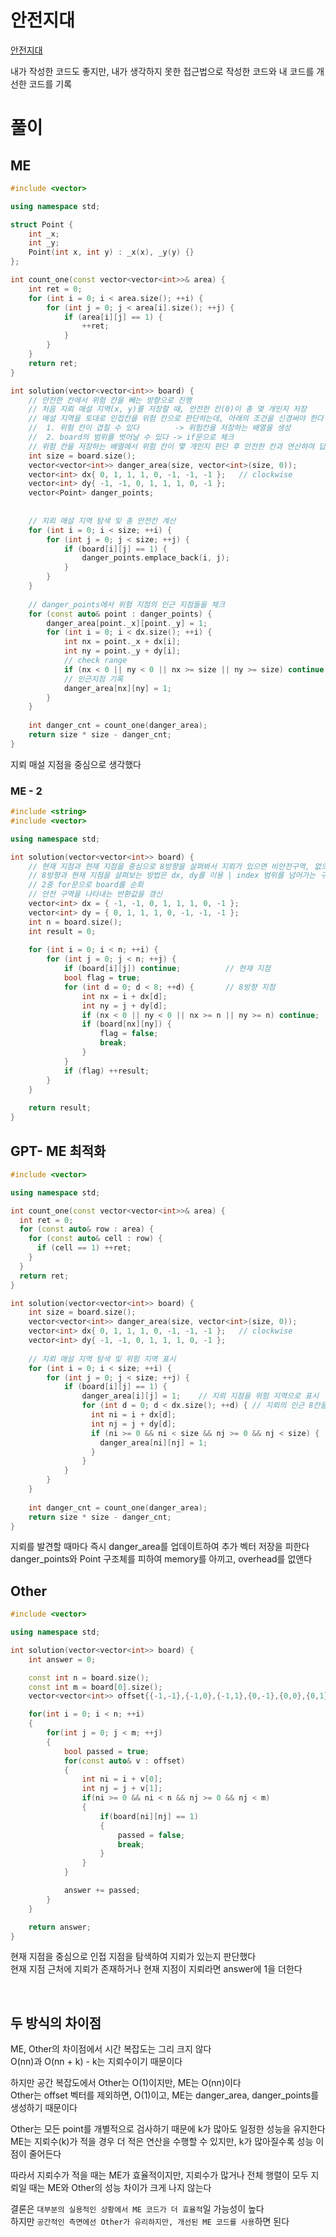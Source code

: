 # 안전지대
[안전지대](https://school.programmers.co.kr/learn/courses/30/lessons/120866)   

내가 작성한 코드도 좋지만, 내가 생각하지 못한 접근법으로 작성한 코드와 내 코드를 개선한 코드를 기록   

# 풀이
## ME
```cpp
#include <vector>

using namespace std;

struct Point {
    int _x;
    int _y;
    Point(int x, int y) : _x(x), _y(y) {}
};

int count_one(const vector<vector<int>>& area) {
    int ret = 0;
    for (int i = 0; i < area.size(); ++i) {
        for (int j = 0; j < area[i].size(); ++j) {
            if (area[i][j] == 1) {
                ++ret;
            }
        }
    }
    return ret;
}

int solution(vector<vector<int>> board) {
    // 안전한 칸에서 위험 칸을 빼는 방향으로 진행
    // 처음 지뢰 매설 지역(x, y)를 저장할 때, 안전한 칸(0)이 총 몇 개인지 저장
    // 매설 지역을 토대로 인접칸을 위험 칸으로 판단하는데, 아래의 조건을 신경써야 한다
    //  1. 위험 칸이 겹칠 수 있다        -> 위험칸을 저장하는 배열을 생성
    //  2. board의 범위를 벗어날 수 있다 -> if문으로 체크
    // 위험 칸을 저장하는 배열에서 위험 칸이 몇 개인지 판단 후 안전한 칸과 연산하여 답을 도출
    int size = board.size();
    vector<vector<int>> danger_area(size, vector<int>(size, 0));
    vector<int> dx{ 0, 1, 1, 1, 0, -1, -1, -1 };   // clockwise
    vector<int> dy{ -1, -1, 0, 1, 1, 1, 0, -1 };
    vector<Point> danger_points;
    
    
    // 지뢰 매설 지역 탐색 및 총 안전칸 계산
    for (int i = 0; i < size; ++i) {
        for (int j = 0; j < size; ++j) {
            if (board[i][j] == 1) {
                danger_points.emplace_back(i, j);
            }
        }
    }
    
    // danger_points에서 위험 지점의 인근 지점들을 체크
    for (const auto& point : danger_points) {
        danger_area[point._x][point._y] = 1;
        for (int i = 0; i < dx.size(); ++i) {
            int nx = point._x + dx[i];
            int ny = point._y + dy[i];
            // check range
            if (nx < 0 || ny < 0 || nx >= size || ny >= size) continue;
            // 인근지점 기록
            danger_area[nx][ny] = 1;
        }
    }
    
    int danger_cnt = count_one(danger_area);
    return size * size - danger_cnt;
}
```
지뢰 매설 지점을 중심으로 생각했다   
### ME - 2
```cpp
#include <string>
#include <vector>

using namespace std;

int solution(vector<vector<int>> board) {
    // 현재 지점과 현재 지점을 중심으로 8방향을 살펴봐서 지뢰가 있으면 비안전구역, 없으면 안전구역
    // 8방향과 현재 지점을 살펴보는 방법은 dx, dy를 이용 | index 범위를 넘어가는 구역은 무시
    // 2중 for문으로 board를 순회
    // 안전 구역을 나타내는 반환값을 갱신
    vector<int> dx = { -1, -1, 0, 1, 1, 1, 0, -1 };
    vector<int> dy = { 0, 1, 1, 1, 0, -1, -1, -1 };
    int n = board.size();
    int result = 0;
    
    for (int i = 0; i < n; ++i) {
        for (int j = 0; j < n; ++j) {
            if (board[i][j]) continue;          // 현재 지점
            bool flag = true;
            for (int d = 0; d < 8; ++d) {       // 8방향 지점
                int nx = i + dx[d];
                int ny = j + dy[d];
                if (nx < 0 || ny < 0 || nx >= n || ny >= n) continue;
                if (board[nx][ny]) {
                    flag = false;
                    break;
                }
            }
            if (flag) ++result;
        }
    }
    
    return result;
}
```

## GPT- ME 최적화
```cpp
#include <vector>

using namespace std;

int count_one(const vector<vector<int>>& area) {
  int ret = 0;
  for (const auto& row : area) {
    for (const auto& cell : row) {
      if (cell == 1) ++ret;
    }
  }
  return ret;
}

int solution(vector<vector<int>> board) {
    int size = board.size();
    vector<vector<int>> danger_area(size, vector<int>(size, 0));
    vector<int> dx{ 0, 1, 1, 1, 0, -1, -1, -1 };   // clockwise
    vector<int> dy{ -1, -1, 0, 1, 1, 1, 0, -1 };
    
    // 지뢰 매설 지역 탐색 및 위험 지역 표시
    for (int i = 0; i < size; ++i) {
        for (int j = 0; j < size; ++j) {
            if (board[i][j] == 1) {
                danger_area[i][j] = 1;    // 지뢰 지점을 위험 지역으로 표시
                for (int d = 0; d < dx.size(); ++d) { // 지뢰의 인근 8칸을 위험 지역으로 표시
                  int ni = i + dx[d];
                  int nj = j + dy[d];
                  if (ni >= 0 && ni < size && nj >= 0 && nj < size) {
                    danger_area[ni][nj] = 1;
                  }
                }
            }
        }
    }
    
    int danger_cnt = count_one(danger_area);
    return size * size - danger_cnt;
}
```
지뢰를 발견할 때마다 즉시 danger_area를 업데이트하여 추가 벡터 저장을 피한다   
danger_points와 Point 구조체를 피하여 memory를 아끼고, overhead를 없앤다   

## Other
```cpp
#include <vector>

using namespace std;

int solution(vector<vector<int>> board) {
    int answer = 0;

    const int n = board.size();
    const int m = board[0].size();
    vector<vector<int>> offset{{-1,-1},{-1,0},{-1,1},{0,-1},{0,0},{0,1},{1,-1},{1,0},{1,1}};

    for(int i = 0; i < n; ++i)
    {
        for(int j = 0; j < m; ++j)
        {
            bool passed = true;
            for(const auto& v : offset)
            {
                int ni = i + v[0];
                int nj = j + v[1];
                if(ni >= 0 && ni < n && nj >= 0 && nj < m)
                {
                    if(board[ni][nj] == 1)
                    {
                        passed = false;
                        break;
                    }
                }
            }

            answer += passed;
        }
    }

    return answer;
}
```
현재 지점을 중심으로 인접 지점을 탐색하여 지뢰가 있는지 판단했다   
현재 지점 근처에 지뢰가 존재하거나 현재 지점이 지뢰라면 answer에 1을 더한다   

<br>

## 두 방식의 차이점
ME, Other의 차이점에서 시간 복잡도는 그리 크지 않다   
O(nn)과 O(nn + k) - k는 지뢰수이기 때문이다   

하지만 공간 복잡도에서 Other는 O(1)이지만, ME는 O(nn)이다   
Other는 offset 벡터를 제외하면, O(1)이고, ME는 danger_area, danger_points를 생성하기 때문이다   

Other는 모든 point를 개별적으로 검사하기 때문에 k가 많아도 일정한 성능을 유지한다   
ME는 지뢰수(k)가 적을 경우 더 적은 연산을 수행할 수 있지만, k가 많아질수록 성능 이점이 줄어든다   

따라서 지뢰수가 적을 때는 ME가 효율적이지만, 지뢰수가 많거나 전체 행렬이 모두 지뢰일 때는 ME와 Other의 성능 차이가 크게 나지 않는다   

결론은 `대부분의 실용적인 상황에서 ME 코드가 더 효율적`일 가능성이 높다   
하지만 `공간적인 측면에선 Other가 유리하지만, 개선된 ME 코드를 사용`하면 된다   